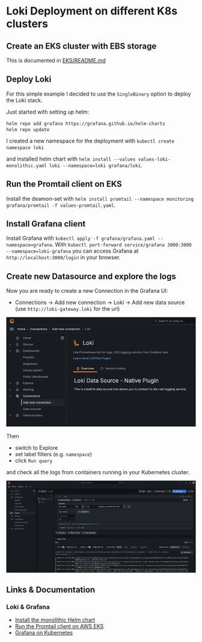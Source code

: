 # Loki Deployment on different K8s clusters

## Create an EKS cluster with EBS storage

This is documented in [EKS/README.md](EKS/README.md)

## Deploy Loki

For this simple example I decided to use the `SingleBinary` option to deploy the Loki stack. 

Just started with setting up helm: 

```
helm repo add grafana https://grafana.github.io/helm-charts
helm repo update
```

I created a new namespace for the deployment with `kubectl create namespace loki`

and installed helm chart with `helm install --values values-loki-monolithic.yaml loki --namespace=loki grafana/loki`.

## Run the Promtail client on EKS

Install the deamon-set with `helm install promtail --namespace monitoring grafana/promtail -f values-promtail.yaml`.

## Install Grafana client

Install Grafana with `kubectl apply -f grafana/grafana.yaml --namespace=grafana`.
With `kubectl port-forward service/grafana 3000:3000 --namespace=loki-grafana` you can access Grafana at `http://localhost:3000/login` in your browser.


## Create new Datasource and explore the logs

Now you are ready to create a new Connection in the Grafana UI:

* Connections -> Add new connection -> Loki -> Add new data source (use `http://loki-gateway.loki` for the url)

![add new connection](image/add_new_connection.png)

Then 
* switch to Explore
* set label filters (e.g. `namespace`)
* click `Run query`

and check all the logs from containers running in your Kubernetes cluster.

![explore logs](image/explore_logs.png)

## Links & Documentation

### Loki & Grafana

* [Install the monolithic Helm chart](https://grafana.com/docs/loki/latest/setup/install/helm/install-monolithic/)
* [Run the Promtail client on AWS EKS](https://grafana.com/docs/loki/latest/send-data/promtail/cloud/eks/)
* [Grafana on Kubernetes](https://grafana.com/docs/grafana/latest/setup-grafana/installation/kubernetes/)
